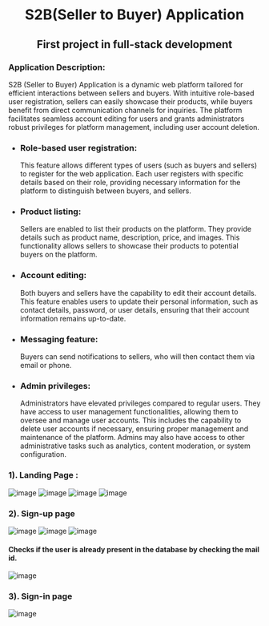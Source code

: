 <h1 align="center">S2B(Seller to Buyer) Application</h1>
<h2 align="center">First project in full-stack development</h2>

### Application Description:
S2B (Seller to Buyer) Application is a dynamic web platform tailored for efficient interactions between sellers and buyers. With intuitive role-based user registration, sellers can easily showcase their products, while buyers benefit from direct communication channels for inquiries. The platform facilitates seamless account editing for users and grants administrators robust privileges for platform management, including user account deletion.

<ul>
  <li>
    <h3>Role-based user registration:</h3> This feature allows different types of users (such as buyers and sellers) to register for the web application. Each user registers with specific details based on their role, providing necessary information for the platform to distinguish between buyers, and sellers.
  </li>
  <li>
    <h3>Product listing:</h3> Sellers are enabled to list their products on the platform. They provide details such as product name, description, price, and images. This functionality allows sellers to showcase their products to potential buyers on the platform.
  </li>
  <li>
    <h3>Account editing:</h3> Both buyers and sellers have the capability to edit their account details. This feature enables users to update their personal information, such as contact details, password, or user details, ensuring that their account information remains up-to-date.
  </li>
  <li>
    <h3>Messaging feature:</h3> Buyers can send notifications to sellers, who will then contact them via email or phone.
  </li>
  <li>
    <h3>Admin privileges:</h3> Administrators have elevated privileges compared to regular users. They have access to user management functionalities, allowing them to oversee and manage user accounts. This includes the capability to delete user accounts if necessary, ensuring proper management and maintenance of the platform. Admins may also have access to other administrative tasks such as analytics, content moderation, or system configuration.
  </li>
</ul>

<h3></h3>
<h4></h4>

<h3>1). Landing Page :</h3>

![image](https://github.com/Aravind6023/project-S2B/assets/135958235/f780d441-8db1-4c2d-a57f-32977d69aaf5)
![image](https://github.com/Aravind6023/project-S2B/assets/135958235/f4833a6c-da13-426d-a81a-8fae27662bd3)
![image](https://github.com/Aravind6023/project-S2B/assets/135958235/7e029ec9-597d-43ac-a928-7da27f3bf322)
![image](https://github.com/Aravind6023/project-S2B/assets/135958235/b7b93e57-6575-4e35-99d5-4302d67f8589)

<h3>2). Sign-up page</h3>

![image](https://github.com/Aravind6023/project-S2B/assets/135958235/4dc6d5d0-e765-41ae-a214-348c47fcf70b)
![image](https://github.com/Aravind6023/project-S2B/assets/135958235/e6ae260d-0dbc-4675-9683-67007d763480)
![image](https://github.com/Aravind6023/project-S2B/assets/135958235/a3bd6506-1914-4020-974d-4ac7a3838a4f)

<h4>Checks if the user is already present in the database by checking the mail id.</h4>

![image](https://github.com/Aravind6023/project-S2B/assets/135958235/4f810c80-b774-4f28-95e4-2d3ff02706f3)


<h3>3). Sign-in page</h3>

![image](https://github.com/Aravind6023/project-S2B/assets/135958235/956e07a5-f787-46d9-a180-da38fd83d458)





